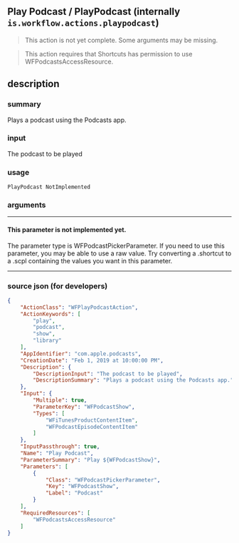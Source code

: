 
## Play Podcast / PlayPodcast (internally `is.workflow.actions.playpodcast`)

> This action is not yet complete. Some arguments may be missing.

> This action requires that Shortcuts has permission to use WFPodcastsAccessResource.


## description

### summary

Plays a podcast using the Podcasts app.


### input

The podcast to be played


### usage
```
PlayPodcast NotImplemented
```

### arguments

---

#### This parameter is not implemented yet.

The parameter type is WFPodcastPickerParameter. If you need to use this parameter, you may
be able to use a raw value. Try converting a .shortcut to a .scpl containing
the values you want in this parameter.

---

### source json (for developers)

```json
{
	"ActionClass": "WFPlayPodcastAction",
	"ActionKeywords": [
		"play",
		"podcast",
		"show",
		"library"
	],
	"AppIdentifier": "com.apple.podcasts",
	"CreationDate": "Feb 1, 2019 at 10:00:00 PM",
	"Description": {
		"DescriptionInput": "The podcast to be played",
		"DescriptionSummary": "Plays a podcast using the Podcasts app."
	},
	"Input": {
		"Multiple": true,
		"ParameterKey": "WFPodcastShow",
		"Types": [
			"WFiTunesProductContentItem",
			"WFPodcastEpisodeContentItem"
		]
	},
	"InputPassthrough": true,
	"Name": "Play Podcast",
	"ParameterSummary": "Play ${WFPodcastShow}",
	"Parameters": [
		{
			"Class": "WFPodcastPickerParameter",
			"Key": "WFPodcastShow",
			"Label": "Podcast"
		}
	],
	"RequiredResources": [
		"WFPodcastsAccessResource"
	]
}
```
